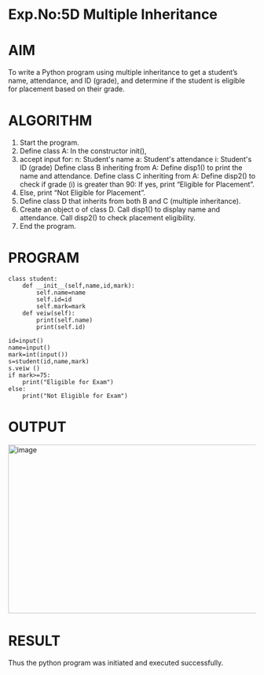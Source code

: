 # Exp.No:5D Multiple Inheritance
# AIM
To write a Python program using multiple inheritance to get a student’s name, attendance, and ID (grade), and determine if the student is eligible for placement based on their grade.

# ALGORITHM
1. Start the program.
2. Define class A: In the constructor init(),
3. accept input for: n: Student's name a: Student's attendance i: Student's ID (grade) Define class B inheriting from A: Define disp1() to print the name and attendance. Define class C inheriting from A: Define disp2() to check if grade (i) is greater than 90: If yes, print “Eligible for Placement”.
4. Else, print “Not Eligible for Placement”.
5.  Define class D that inherits from both B and C (multiple inheritance).
6.  Create an object o of class D. Call disp1() to display name and attendance. Call disp2() to check placement eligibility.
7.  End the program.

# PROGRAM
```
class student:
    def __init__(self,name,id,mark):
        self.name=name
        self.id=id
        self.mark=mark
    def veiw(self):
        print(self.name)
        print(self.id)

id=input()
name=input()
mark=int(input())
s=student(id,name,mark)
s.veiw ()
if mark>=75:
    print("Eligible for Exam")
else:
    print("Not Eligible for Exam")
```
# OUTPUT
<img width="1177" height="343" alt="image" src="https://github.com/user-attachments/assets/ee196dad-6858-423e-b9b0-8afd499d24ea" />

# RESULT
Thus the python program was initiated and executed successfully.
